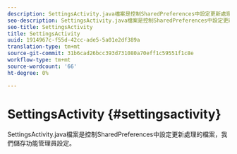 ```yaml
---
description: SettingsActivity.java檔案是控制SharedPreferences中設定更新處理的檔案，我們儲存功能管理員設定。
seo-description: SettingsActivity.java檔案是控制SharedPreferences中設定更新處理的檔案，我們儲存功能管理員設定。
seo-title: SettingsActivity
title: SettingsActivity
uuid: 1914967c-f55d-42cc-ade5-5a01e2df389a
translation-type: tm+mt
source-git-commit: 31b6cad26bcc393d731080a70eff1c59551f1c8e
workflow-type: tm+mt
source-wordcount: '66'
ht-degree: 0%

---
```



# SettingsActivity {#settingsactivity}

SettingsActivity.java檔案是控制SharedPreferences中設定更新處理的檔案，我們儲存功能管理員設定。